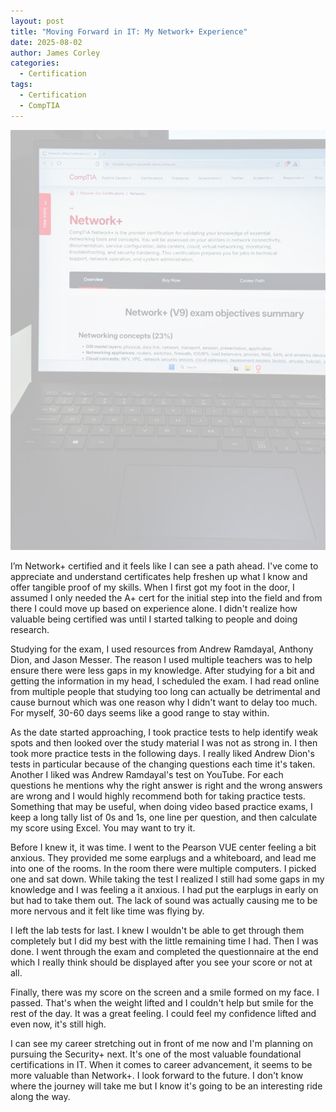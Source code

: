 ```yaml
---
layout: post
title: "Moving Forward in IT: My Network+ Experience"
date: 2025-08-02
author: James Corley
categories:
  - Certification
tags:
  - Certification
  - CompTIA
---
```

![CompTIA Network+ On the Web](../assets/images/CompTIA_Network_Plus@0.5x.jpg)

I’m Network+ certified and it feels like I can see a path ahead. I've come to appreciate and understand certificates help
freshen up what I know and offer tangible proof of my skills. When I first got my foot in the door, I assumed I only needed
the A+ cert for the initial step into the field and from there I could move up based on experience alone. I didn't realize
how valuable being certified was until I started talking to people and doing research.

Studying for the exam, I used resources from Andrew Ramdayal, Anthony Dion, and Jason Messer. The reason I used multiple
teachers was to help ensure there were less gaps in my knowledge. After studying for a bit and getting the information in
my head, I scheduled the exam. I had read online from multiple people that studying too long can actually be detrimental
and cause burnout which was one reason why I didn't want to delay too much. For myself, 30-60 days seems like a good range
to stay within.

As the date started approaching, I took practice tests to help identify weak spots and then looked over the study material
I was not as strong in. I then took more practice tests in the following days. I really liked Andrew Dion's tests in
particular because of the changing questions each time it's taken. Another I liked was Andrew Ramdayal's test on YouTube. For
each questions he mentions why the right answer is right and the wrong answers are wrong and I would highly recommend both
for taking practice tests. Something that may be useful, when doing video based practice exams, I keep a long tally list of
0s and 1s, one line per question, and then calculate my score using Excel. You may want to try it.

Before I knew it, it was time. I went to the Pearson VUE center feeling a bit anxious. They provided me some earplugs and a
whiteboard, and lead me into one of the rooms. In the room there were multiple computers. I picked one and sat down. While
taking the test I realized I still had some gaps in my knowledge and I was feeling a it anxious. I had put the earplugs in
early on but had to take them out. The lack of sound was actually causing me to be more nervous and it felt like time was
flying by.

I left the lab tests for last. I knew I wouldn't be able to get through them completely but I did my best with the little
remaining time I had. Then I was done. I went through the exam and completed the questionnaire at the end which I really
think should be displayed after you see your score or not at all.

Finally, there was my score on the screen and a smile formed on my face. I passed. That's when the weight lifted and I couldn't
help but smile for the rest of the day. It was a great feeling. I could feel my confidence lifted and even now, it's still high.

I can see my career stretching out in front of me now and I'm planning on pursuing the Security+ next. It's one of the most
valuable foundational certifications in IT. When it comes to career advancement, it seems to be more valuable than Network+.
I look forward to the future. I don't know where the journey will take me but I know it's going to be an interesting ride
along the way.
